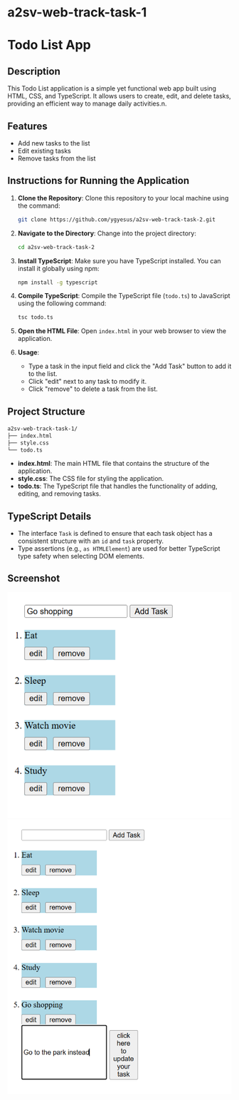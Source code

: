# a2sv-web-track-task-1

# Todo List App

## Description

This Todo List application is a simple yet functional web app built using HTML, CSS, and TypeScript. It allows users to create, edit, and delete tasks, providing an efficient way to manage daily activities.n.

## Features

- Add new tasks to the list
- Edit existing tasks
- Remove tasks from the list

## Instructions for Running the Application

1. **Clone the Repository**: Clone this repository to your local machine using the command:
   ```bash
   git clone https://github.com/ygyesus/a2sv-web-track-task-2.git
   ```

2. **Navigate to the Directory**: Change into the project directory:
   ```bash
   cd a2sv-web-track-task-2
   ```

3. **Install TypeScript**: Make sure you have TypeScript installed. You can install it globally using npm:
   ```bash
   npm install -g typescript
   ```

4. **Compile TypeScript**: Compile the TypeScript file (`todo.ts`) to JavaScript using the following command:
   ```bash
   tsc todo.ts
   ```

5. **Open the HTML File**: Open `index.html` in your web browser to view the application.

6. **Usage**:
   - Type a task in the input field and click the "Add Task" button to add it to the list.
   - Click "edit" next to any task to modify it.
   - Click "remove" to delete a task from the list.

## Project Structure

```
a2sv-web-track-task-1/
├── index.html
├── style.css
└── todo.ts

```

- **index.html**: The main HTML file that contains the structure of the application.
- **style.css**: The CSS file for styling the application.
- **todo.ts**: The TypeScript file that handles the functionality of adding, editing, and removing tasks.

## TypeScript Details

- The interface `Task` is defined to ensure that each task object has a consistent structure with an `id` and `task` property.
- Type assertions (e.g., `as HTMLElement`) are used for better TypeScript type safety when selecting DOM elements.

## Screenshot

![Add New Task Screenshot](screenshot/add-new-task.png)
![Edit Existing Task Screenshot](screenshot/edit-task.png)


